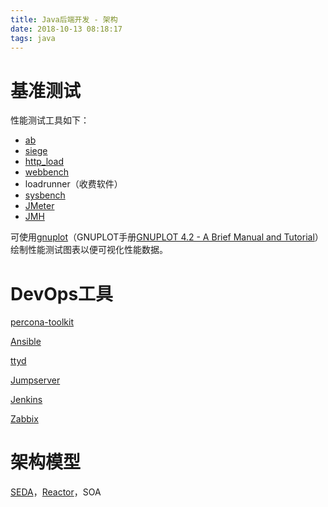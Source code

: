 ```yaml
---
title: Java后端开发 - 架构
date: 2018-10-13 08:18:17
tags: java
---
```




# 基准测试

性能测试工具如下：

* [ab](https://httpd.apache.org/docs/2.4/programs/ab.html)
* [siege](https://github.com/JoeDog/siege)
* [http_load](https://acme.com/software/http_load/)
* [webbench](http://home.tiscali.cz/~cz210552/webbench.html)
* loadrunner（收费软件）
* [sysbench](https://github.com/akopytov/sysbench)
* [JMeter](https://jmeter.apache.org/)
* [JMH](https://openjdk.java.net/projects/code-tools/jmh/)

可使用[gnuplot](http://www.gnuplot.info/)（GNUPLOT手册[GNUPLOT 4.2 - A Brief Manual and Tutorial](https://people.duke.edu/~hpgavin/gnuplot.html)）绘制性能测试图表以便可视化性能数据。

# DevOps工具

[percona-toolkit](https://www.percona.com/doc/percona-toolkit/LATEST/index.html)

[Ansible](https://docs.ansible.com/)

[ttyd](https://github.com/tsl0922/ttyd)

[Jumpserver](https://github.com/jumpserver/jumpserver)

[Jenkins](https://jenkins.io/)

[Zabbix](https://www.zabbix.com/manuals)

# 架构模型

[SEDA](http://www.sosp.org/2001/papers/welsh.pdf)，[Reactor](http://www.dre.vanderbilt.edu/~schmidt/PDF/reactor-siemens.pdf)，SOA

